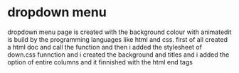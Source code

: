 # dropdown menu
dropdown menu page is created with the background colour with animatedit is build by the programming languages like html and css. first of all created a html doc and call the function and then i added the stylesheet of down.css funnction and i created the background and titles and i added the option of entire columns and it finnished with the html end tags

